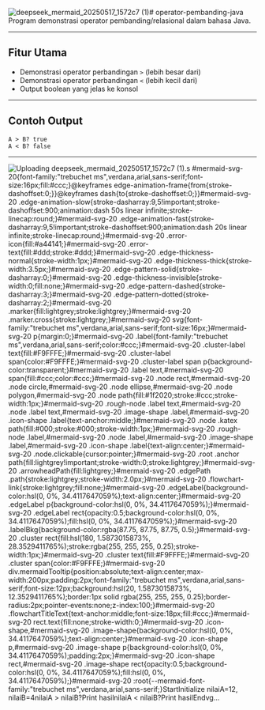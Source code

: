 ![deepseek_mermaid_20250517_1572c7 (1)](https://github.com/user-attachments/assets/d19ed3ac-0739-4afa-a7e8-f4fda58e06f3)# operator-pembanding-java
Program demonstrasi operator pembanding/relasional dalam bahasa Java.

---

## Fitur Utama
- Demonstrasi operator perbandingan `>` (lebih besar dari)
- Demonstrasi operator perbandingan `<` (lebih kecil dari) 
- Output boolean yang jelas ke konsol

---

## Contoh Output
```
A > B? true
A < B? false
```

---

![Uploading deepseek_mermaid_20250517_1572c7 (1).s<?xml version="1.0" encoding="UTF-8"?>
<svg xmlns:xlink="http://www.w3.org/1999/xlink" aria-roledescription="flowchart-v2" role="graphics-document document" viewBox="0 0.0000019073486328125 276 717.9766845703125" style="max-width: 276px;" class="flowchart" xmlns="http://www.w3.org/2000/svg" width="100%" id="mermaid-svg-20"><style>#mermaid-svg-20{font-family:"trebuchet ms",verdana,arial,sans-serif;font-size:16px;fill:#ccc;}@keyframes edge-animation-frame{from{stroke-dashoffset:0;}}@keyframes dash{to{stroke-dashoffset:0;}}#mermaid-svg-20 .edge-animation-slow{stroke-dasharray:9,5!important;stroke-dashoffset:900;animation:dash 50s linear infinite;stroke-linecap:round;}#mermaid-svg-20 .edge-animation-fast{stroke-dasharray:9,5!important;stroke-dashoffset:900;animation:dash 20s linear infinite;stroke-linecap:round;}#mermaid-svg-20 .error-icon{fill:#a44141;}#mermaid-svg-20 .error-text{fill:#ddd;stroke:#ddd;}#mermaid-svg-20 .edge-thickness-normal{stroke-width:1px;}#mermaid-svg-20 .edge-thickness-thick{stroke-width:3.5px;}#mermaid-svg-20 .edge-pattern-solid{stroke-dasharray:0;}#mermaid-svg-20 .edge-thickness-invisible{stroke-width:0;fill:none;}#mermaid-svg-20 .edge-pattern-dashed{stroke-dasharray:3;}#mermaid-svg-20 .edge-pattern-dotted{stroke-dasharray:2;}#mermaid-svg-20 .marker{fill:lightgrey;stroke:lightgrey;}#mermaid-svg-20 .marker.cross{stroke:lightgrey;}#mermaid-svg-20 svg{font-family:"trebuchet ms",verdana,arial,sans-serif;font-size:16px;}#mermaid-svg-20 p{margin:0;}#mermaid-svg-20 .label{font-family:"trebuchet ms",verdana,arial,sans-serif;color:#ccc;}#mermaid-svg-20 .cluster-label text{fill:#F9FFFE;}#mermaid-svg-20 .cluster-label span{color:#F9FFFE;}#mermaid-svg-20 .cluster-label span p{background-color:transparent;}#mermaid-svg-20 .label text,#mermaid-svg-20 span{fill:#ccc;color:#ccc;}#mermaid-svg-20 .node rect,#mermaid-svg-20 .node circle,#mermaid-svg-20 .node ellipse,#mermaid-svg-20 .node polygon,#mermaid-svg-20 .node path{fill:#1f2020;stroke:#ccc;stroke-width:1px;}#mermaid-svg-20 .rough-node .label text,#mermaid-svg-20 .node .label text,#mermaid-svg-20 .image-shape .label,#mermaid-svg-20 .icon-shape .label{text-anchor:middle;}#mermaid-svg-20 .node .katex path{fill:#000;stroke:#000;stroke-width:1px;}#mermaid-svg-20 .rough-node .label,#mermaid-svg-20 .node .label,#mermaid-svg-20 .image-shape .label,#mermaid-svg-20 .icon-shape .label{text-align:center;}#mermaid-svg-20 .node.clickable{cursor:pointer;}#mermaid-svg-20 .root .anchor path{fill:lightgrey!important;stroke-width:0;stroke:lightgrey;}#mermaid-svg-20 .arrowheadPath{fill:lightgrey;}#mermaid-svg-20 .edgePath .path{stroke:lightgrey;stroke-width:2.0px;}#mermaid-svg-20 .flowchart-link{stroke:lightgrey;fill:none;}#mermaid-svg-20 .edgeLabel{background-color:hsl(0, 0%, 34.4117647059%);text-align:center;}#mermaid-svg-20 .edgeLabel p{background-color:hsl(0, 0%, 34.4117647059%);}#mermaid-svg-20 .edgeLabel rect{opacity:0.5;background-color:hsl(0, 0%, 34.4117647059%);fill:hsl(0, 0%, 34.4117647059%);}#mermaid-svg-20 .labelBkg{background-color:rgba(87.75, 87.75, 87.75, 0.5);}#mermaid-svg-20 .cluster rect{fill:hsl(180, 1.5873015873%, 28.3529411765%);stroke:rgba(255, 255, 255, 0.25);stroke-width:1px;}#mermaid-svg-20 .cluster text{fill:#F9FFFE;}#mermaid-svg-20 .cluster span{color:#F9FFFE;}#mermaid-svg-20 div.mermaidTooltip{position:absolute;text-align:center;max-width:200px;padding:2px;font-family:"trebuchet ms",verdana,arial,sans-serif;font-size:12px;background:hsl(20, 1.5873015873%, 12.3529411765%);border:1px solid rgba(255, 255, 255, 0.25);border-radius:2px;pointer-events:none;z-index:100;}#mermaid-svg-20 .flowchartTitleText{text-anchor:middle;font-size:18px;fill:#ccc;}#mermaid-svg-20 rect.text{fill:none;stroke-width:0;}#mermaid-svg-20 .icon-shape,#mermaid-svg-20 .image-shape{background-color:hsl(0, 0%, 34.4117647059%);text-align:center;}#mermaid-svg-20 .icon-shape p,#mermaid-svg-20 .image-shape p{background-color:hsl(0, 0%, 34.4117647059%);padding:2px;}#mermaid-svg-20 .icon-shape rect,#mermaid-svg-20 .image-shape rect{opacity:0.5;background-color:hsl(0, 0%, 34.4117647059%);fill:hsl(0, 0%, 34.4117647059%);}#mermaid-svg-20 :root{--mermaid-font-family:"trebuchet ms",verdana,arial,sans-serif;}</style><g><marker orient="auto" markerHeight="8" markerWidth="8" markerUnits="userSpaceOnUse" refY="5" refX="5" viewBox="0 0 10 10" class="marker flowchart-v2" id="mermaid-svg-20_flowchart-v2-pointEnd"><path style="stroke-width: 1; stroke-dasharray: 1, 0;" class="arrowMarkerPath" d="M 0 0 L 10 5 L 0 10 z"></path></marker><marker orient="auto" markerHeight="8" markerWidth="8" markerUnits="userSpaceOnUse" refY="5" refX="4.5" viewBox="0 0 10 10" class="marker flowchart-v2" id="mermaid-svg-20_flowchart-v2-pointStart"><path style="stroke-width: 1; stroke-dasharray: 1, 0;" class="arrowMarkerPath" d="M 0 5 L 10 10 L 10 0 z"></path></marker><marker orient="auto" markerHeight="11" markerWidth="11" markerUnits="userSpaceOnUse" refY="5" refX="11" viewBox="0 0 10 10" class="marker flowchart-v2" id="mermaid-svg-20_flowchart-v2-circleEnd"><circle style="stroke-width: 1; stroke-dasharray: 1, 0;" class="arrowMarkerPath" r="5" cy="5" cx="5"></circle></marker><marker orient="auto" markerHeight="11" markerWidth="11" markerUnits="userSpaceOnUse" refY="5" refX="-1" viewBox="0 0 10 10" class="marker flowchart-v2" id="mermaid-svg-20_flowchart-v2-circleStart"><circle style="stroke-width: 1; stroke-dasharray: 1, 0;" class="arrowMarkerPath" r="5" cy="5" cx="5"></circle></marker><marker orient="auto" markerHeight="11" markerWidth="11" markerUnits="userSpaceOnUse" refY="5.2" refX="12" viewBox="0 0 11 11" class="marker cross flowchart-v2" id="mermaid-svg-20_flowchart-v2-crossEnd"><path style="stroke-width: 2; stroke-dasharray: 1, 0;" class="arrowMarkerPath" d="M 1,1 l 9,9 M 10,1 l -9,9"></path></marker><marker orient="auto" markerHeight="11" markerWidth="11" markerUnits="userSpaceOnUse" refY="5.2" refX="-1" viewBox="0 0 11 11" class="marker cross flowchart-v2" id="mermaid-svg-20_flowchart-v2-crossStart"><path style="stroke-width: 2; stroke-dasharray: 1, 0;" class="arrowMarkerPath" d="M 1,1 l 9,9 M 10,1 l -9,9"></path></marker><g class="root"><g class="clusters"></g><g class="edgePaths"><path marker-end="url(#mermaid-svg-20_flowchart-v2-pointEnd)" style="" class="edge-thickness-normal edge-pattern-solid edge-thickness-normal edge-pattern-solid flowchart-link" id="L_A_B_0" d="M138,61.997L138,66.164C138,70.33,138,78.664,138,86.33C138,93.997,138,100.997,138,104.497L138,107.997"></path><path marker-end="url(#mermaid-svg-20_flowchart-v2-pointEnd)" style="" class="edge-thickness-normal edge-pattern-solid edge-thickness-normal edge-pattern-solid flowchart-link" id="L_B_C_0" d="M138,189.991L138,194.158C138,198.325,138,206.658,138,214.325C138,221.991,138,228.991,138,232.491L138,235.991"></path><path marker-end="url(#mermaid-svg-20_flowchart-v2-pointEnd)" style="" class="edge-thickness-normal edge-pattern-solid edge-thickness-normal edge-pattern-solid flowchart-link" id="L_C_D_0" d="M138,293.988L138,298.155C138,302.322,138,310.655,138,318.322C138,325.988,138,332.988,138,336.488L138,339.988"></path><path marker-end="url(#mermaid-svg-20_flowchart-v2-pointEnd)" style="" class="edge-thickness-normal edge-pattern-solid edge-thickness-normal edge-pattern-solid flowchart-link" id="L_D_E_0" d="M138,397.985L138,402.152C138,406.319,138,414.652,138,422.319C138,429.985,138,436.985,138,440.485L138,443.985"></path><path marker-end="url(#mermaid-svg-20_flowchart-v2-pointEnd)" style="" class="edge-thickness-normal edge-pattern-solid edge-thickness-normal edge-pattern-solid flowchart-link" id="L_E_F_0" d="M138,501.983L138,506.149C138,510.316,138,518.649,138,526.316C138,533.983,138,540.983,138,544.483L138,547.983"></path><path marker-end="url(#mermaid-svg-20_flowchart-v2-pointEnd)" style="" class="edge-thickness-normal edge-pattern-solid edge-thickness-normal edge-pattern-solid flowchart-link" id="L_F_G_0" d="M138,605.98L138,610.146C138,614.313,138,622.646,138,630.313C138,637.98,138,644.98,138,648.48L138,651.98"></path></g><g class="edgeLabels"><g class="edgeLabel"><g transform="translate(0, 0)" class="label"><foreignObject height="0" width="0"><div style="display: table-cell; white-space: nowrap; line-height: 1.5; max-width: 200px; text-align: center;" class="labelBkg" xmlns="http://www.w3.org/1999/xhtml"><span class="edgeLabel"></span></div></foreignObject></g></g><g class="edgeLabel"><g transform="translate(0, 0)" class="label"><foreignObject height="0" width="0"><div style="display: table-cell; white-space: nowrap; line-height: 1.5; max-width: 200px; text-align: center;" class="labelBkg" xmlns="http://www.w3.org/1999/xhtml"><span class="edgeLabel"></span></div></foreignObject></g></g><g class="edgeLabel"><g transform="translate(0, 0)" class="label"><foreignObject height="0" width="0"><div style="display: table-cell; white-space: nowrap; line-height: 1.5; max-width: 200px; text-align: center;" class="labelBkg" xmlns="http://www.w3.org/1999/xhtml"><span class="edgeLabel"></span></div></foreignObject></g></g><g class="edgeLabel"><g transform="translate(0, 0)" class="label"><foreignObject height="0" width="0"><div style="display: table-cell; white-space: nowrap; line-height: 1.5; max-width: 200px; text-align: center;" class="labelBkg" xmlns="http://www.w3.org/1999/xhtml"><span class="edgeLabel"></span></div></foreignObject></g></g><g class="edgeLabel"><g transform="translate(0, 0)" class="label"><foreignObject height="0" width="0"><div style="display: table-cell; white-space: nowrap; line-height: 1.5; max-width: 200px; text-align: center;" class="labelBkg" xmlns="http://www.w3.org/1999/xhtml"><span class="edgeLabel"></span></div></foreignObject></g></g><g class="edgeLabel"><g transform="translate(0, 0)" class="label"><foreignObject height="0" width="0"><div style="display: table-cell; white-space: nowrap; line-height: 1.5; max-width: 200px; text-align: center;" class="labelBkg" xmlns="http://www.w3.org/1999/xhtml"><span class="edgeLabel"></span></div></foreignObject></g></g></g><g class="nodes"><g transform="translate(138, 34.998544692993164)" id="flowchart-A-0" class="node default"><rect height="53.99709129333496" width="95.01453399658203" y="-26.99854564666748" x="-47.507266998291016" style="" class="basic label-container"></rect><g transform="translate(-17.507266998291016, -11.99854564666748)" style="" class="label"><rect></rect><foreignObject height="23.99709129333496" width="35.01453399658203"><div style="display: table-cell; white-space: nowrap; line-height: 1.5; max-width: 200px; text-align: center;" xmlns="http://www.w3.org/1999/xhtml"><span class="nodeLabel"><p>Start</p></span></div></foreignObject></g></g><g transform="translate(138, 150.99418258666992)" id="flowchart-B-1" class="node default"><rect height="77.99418258666992" width="260" y="-38.99709129333496" x="-130" style="" class="basic label-container"></rect><g transform="translate(-100, -23.99709129333496)" style="" class="label"><rect></rect><foreignObject height="47.99418258666992" width="200"><div style="display: table; white-space: break-spaces; line-height: 1.5; max-width: 200px; text-align: center; width: 200px;" xmlns="http://www.w3.org/1999/xhtml"><span class="nodeLabel"><p>Initialize nilaiA=12, nilaiB=4</p></span></div></foreignObject></g></g><g transform="translate(138, 266.9898204803467)" id="flowchart-C-3" class="node default"><rect height="53.99709129333496" width="163.5029067993164" y="-26.99854564666748" x="-81.7514533996582" style="" class="basic label-container"></rect><g transform="translate(-51.7514533996582, -11.99854564666748)" style="" class="label"><rect></rect><foreignObject height="23.99709129333496" width="103.5029067993164"><div style="display: table-cell; white-space: nowrap; line-height: 1.5; max-width: 200px; text-align: center;" xmlns="http://www.w3.org/1999/xhtml"><span class="nodeLabel"><p>nilaiA &gt; nilaiB?</p></span></div></foreignObject></g></g><g transform="translate(138, 370.986909866333)" id="flowchart-D-5" class="node default"><rect height="53.99709129333496" width="131.77325439453125" y="-26.99854564666748" x="-65.88662719726562" style="" class="basic label-container"></rect><g transform="translate(-35.886627197265625, -11.99854564666748)" style="" class="label"><rect></rect><foreignObject height="23.99709129333496" width="71.77325439453125"><div style="display: table-cell; white-space: nowrap; line-height: 1.5; max-width: 200px; text-align: center;" xmlns="http://www.w3.org/1999/xhtml"><span class="nodeLabel"><p>Print hasil</p></span></div></foreignObject></g></g><g transform="translate(138, 474.98399925231934)" id="flowchart-E-7" class="node default"><rect height="53.99709129333496" width="163.5029067993164" y="-26.99854564666748" x="-81.7514533996582" style="" class="basic label-container"></rect><g transform="translate(-51.7514533996582, -11.99854564666748)" style="" class="label"><rect></rect><foreignObject height="23.99709129333496" width="103.5029067993164"><div style="display: table-cell; white-space: nowrap; line-height: 1.5; max-width: 200px; text-align: center;" xmlns="http://www.w3.org/1999/xhtml"><span class="nodeLabel"><p>nilaiA &lt; nilaiB?</p></span></div></foreignObject></g></g><g transform="translate(138, 578.9810886383057)" id="flowchart-F-9" class="node default"><rect height="53.99709129333496" width="131.77325439453125" y="-26.99854564666748" x="-65.88662719726562" style="" class="basic label-container"></rect><g transform="translate(-35.886627197265625, -11.99854564666748)" style="" class="label"><rect></rect><foreignObject height="23.99709129333496" width="71.77325439453125"><div style="display: table-cell; white-space: nowrap; line-height: 1.5; max-width: 200px; text-align: center;" xmlns="http://www.w3.org/1999/xhtml"><span class="nodeLabel"><p>Print hasil</p></span></div></foreignObject></g></g><g transform="translate(138, 682.978178024292)" id="flowchart-G-11" class="node default"><rect height="53.99709129333496" width="86.23546409606934" y="-26.99854564666748" x="-43.11773204803467" style="" class="basic label-container"></rect><g transform="translate(-13.117732048034668, -11.99854564666748)" style="" class="label"><rect></rect><foreignObject height="23.99709129333496" width="26.235464096069336"><div style="display: table-cell; white-space: nowrap; line-height: 1.5; max-width: 200px; text-align: center;" xmlns="http://www.w3.org/1999/xhtml"><span class="nodeLabel"><p>End</p></span></div></foreignObject></g></g></g></g></g></svg>vg…]()
